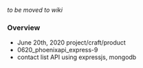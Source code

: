 *to be moved to wiki*

### Overview

- June 20th, 2020 project/craft/product
- 0620_phoenixapi_express-9
- contact list API using expressjs, mongodb
